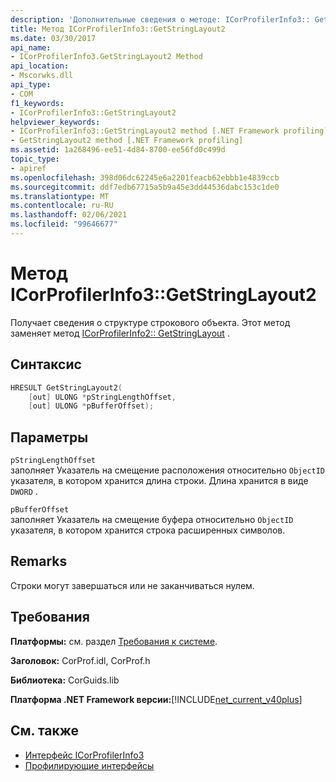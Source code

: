 ```yaml
---
description: 'Дополнительные сведения о методе: ICorProfilerInfo3:: GetStringLayout2'
title: Метод ICorProfilerInfo3::GetStringLayout2
ms.date: 03/30/2017
api_name:
- ICorProfilerInfo3.GetStringLayout2 Method
api_location:
- Mscorwks.dll
api_type:
- COM
f1_keywords:
- ICorProfilerInfo3::GetStringLayout2
helpviewer_keywords:
- ICorProfilerInfo3::GetStringLayout2 method [.NET Framework profiling]
- GetStringLayout2 method [.NET Framework profiling]
ms.assetid: 1a268496-ee51-4d84-8700-ee56fd0c499d
topic_type:
- apiref
ms.openlocfilehash: 398d06dc62245e6a2201feacb62ebbb1e4839ccb
ms.sourcegitcommit: ddf7edb67715a5b9a45e3dd44536dabc153c1de0
ms.translationtype: MT
ms.contentlocale: ru-RU
ms.lasthandoff: 02/06/2021
ms.locfileid: "99646677"
---
```

# <a name="icorprofilerinfo3getstringlayout2-method"></a>Метод ICorProfilerInfo3::GetStringLayout2

Получает сведения о структуре строкового объекта. Этот метод заменяет метод [ICorProfilerInfo2:: GetStringLayout](icorprofilerinfo2-getstringlayout-method.md) .  
  
## <a name="syntax"></a>Синтаксис  
  
```cpp  
HRESULT GetStringLayout2(  
    [out] ULONG *pStringLengthOffset,  
    [out] ULONG *pBufferOffset);  
```  
  
## <a name="parameters"></a>Параметры  

 `pStringLengthOffset`  
 заполняет Указатель на смещение расположения относительно `ObjectID` указателя, в котором хранится длина строки. Длина хранится в виде `DWORD` .  
  
 `pBufferOffset`  
 заполняет Указатель на смещение буфера относительно `ObjectID` указателя, в котором хранится строка расширенных символов.  
  
## <a name="remarks"></a>Remarks  

 Строки могут завершаться или не заканчиваться нулем.  
  
## <a name="requirements"></a>Требования  

 **Платформы:** см. раздел [Требования к системе](../../get-started/system-requirements.md).  
  
 **Заголовок:** CorProf.idl, CorProf.h  
  
 **Библиотека:** CorGuids.lib  
  
 **Платформа .NET Framework версии:**[!INCLUDE[net_current_v40plus](../../../../includes/net-current-v40plus-md.md)]  
  
## <a name="see-also"></a>См. также

- [Интерфейс ICorProfilerInfo3](icorprofilerinfo3-interface.md)
- [Профилирующие интерфейсы](profiling-interfaces.md)
